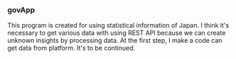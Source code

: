 ### govApp
This program is created for using statistical information of Japan.
I think it's necessary to get various data with using REST API because we can create unknown insights by processing data.
At the first step, I make a code can get data from platform.
It's to be continued.

